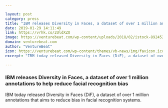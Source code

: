 ```yaml
---

layout: post
category: press
title: "IBM releases Diversity in Faces, a dataset of over 1 million annotations to help reduce facial recognition bias"
date: 2019-01-29 14:11:49
link: https://vrhk.co/2UldXZO
image: https://venturebeat.com/wp-content/uploads/2018/02/istock-892452254-e1518725081538.jpg?w=1200&strip=all
domain: venturebeat.com
author: "VentureBeat"
icon: https://venturebeat.com/wp-content/themes/vb-news/img/favicon.ico
excerpt: "IBM today released Diversity in Faces (DiF), a dataset of over 1 million annotations that aims to reduce bias in facial recognition systems."

---
```


### IBM releases Diversity in Faces, a dataset of over 1 million annotations to help reduce facial recognition bias

IBM today released Diversity in Faces (DiF), a dataset of over 1 million annotations that aims to reduce bias in facial recognition systems.